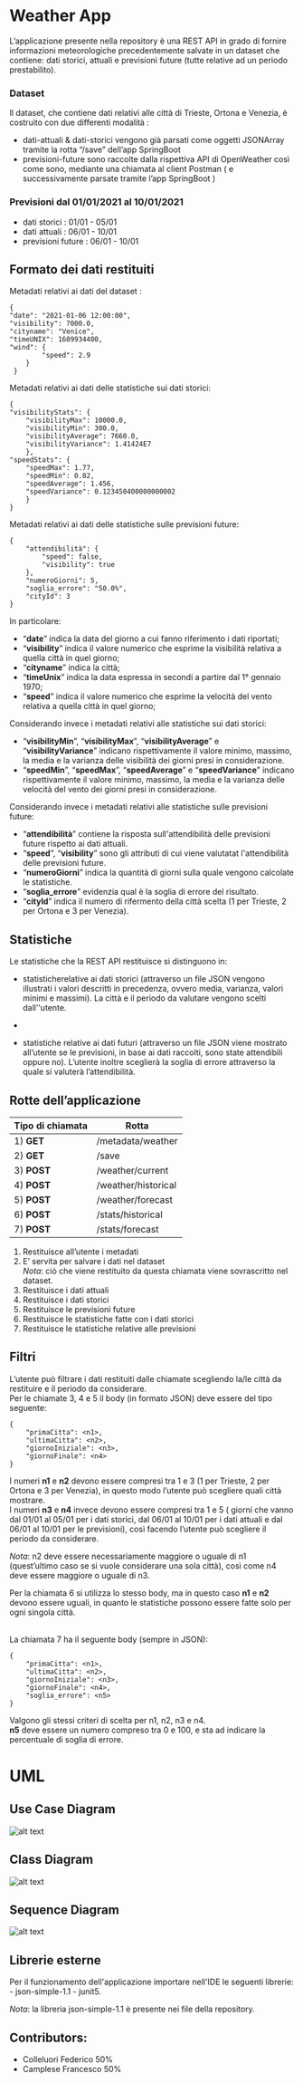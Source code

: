 
<h1 id="weather-app">Weather App</h1>
<p>L’applicazione presente nella repository è una REST API in grado di fornire informazioni meteorologiche precedentemente salvate in un dataset che contiene: dati storici, attuali e previsioni future (tutte relative ad un periodo prestabilito).</p>
<h3 id="dataset">Dataset</h3>
<p>Il dataset, che contiene dati relativi alle città di Trieste, Ortona e Venezia, è costruito con due differenti modalità :</p>
<ul>
<li>dati-attuali &amp; dati-storici vengono già parsati come oggetti JSONArray tramite la rotta “/save” dell’app SpringBoot</li>
<li>previsioni-future sono raccolte dalla rispettiva  API di OpenWeather così come sono, mediante una chiamata al client Postman ( e successivamente parsate tramite l’app SpringBoot )</li>
</ul>
<h3 id="previsioni-dal-01012021-al-10012021">Previsioni dal 01/01/2021 al 10/01/2021</h3>
<ul>
<li>dati storici :	  01/01 - 05/01</li>
<li>dati attuali :	  06/01 - 10/01</li>
<li>previsioni future : 06/01 - 10/01</li>
</ul>
<h2 id="formato-dei-dati-restituiti">Formato dei dati restituiti</h2>
Metadati relativi ai dati del dataset :
<pre><code>{
"date": "2021-01-06 12:00:00",
"visibility": 7000.0,
"cityname": "Venice",
"timeUNIX": 1609934400,
"wind": {
		"speed": 2.9
	}
 }
</code></pre>
<p>Metadati relativi ai dati delle statistiche sui dati storici:</p>
<pre><code>{
"visibilityStats": {
	"visibilityMax": 10000.0,
	"visibilityMin": 300.0,
	"visibilityAverage": 7660.0,
	"visibilityVariance": 1.41424E7
	},
"speedStats": {
	"speedMax": 1.77,
	"speedMin": 0.82,
	"speedAverage": 1.456,
	"speedVariance": 0.123450400000000002
	}
}
</code></pre>
<p>Metadati relativi ai dati delle statistiche sulle previsioni future:</p>
<pre><code>{
    "attendibilità": {
        "speed": false,
        "visibility": true
    },
    "numeroGiorni": 5,
    "soglia_errore": "50.0%",
    "cityId": 3
}
</code></pre>
<p>In particolare:</p>
<ul>
<li>“<strong>date</strong>” indica la data del giorno a cui fanno riferimento i dati riportati;</li>
<li>“<strong>visibility</strong>” indica il valore numerico che esprime la visibilità relativa a quella città in quel giorno;</li>
<li>“<strong>cityname</strong>” indica la città;</li>
<li>“<strong>timeUnix</strong>” indica la data espressa in secondi a partire dal 1° gennaio 1970;</li>
<li>“<strong>speed</strong>” indica il valore numerico che esprime la velocità del vento relativa a quella città in quel giorno;</li>
</ul>
<p>Considerando invece i metadati relativi alle statistiche sui dati storici:</p>
<ul>
<li>“<strong>visibilityMin</strong>”, “<strong>visibilityMax</strong>”, “<strong>visibilityAverage</strong>” e “<strong>visibilityVariance</strong>” indicano rispettivamente il valore minimo,  massimo, la media e la varianza delle visibilità dei giorni presi in considerazione.</li>
<li>“<strong>speedMin</strong>”, “<strong>speedMax</strong>”, “<strong>speedAverage</strong>” e “<strong>speedVariance</strong>” indicano rispettivamente il valore minimo, massimo, la media e la varianza delle velocità del vento dei giorni presi in considerazione.</li>
</ul>
<p>Considerando invece i metadati relativi alle statistiche sulle previsioni future:</p>
<ul>
<li>“<strong>attendibilità</strong>” contiene la risposta sull'attendibilità delle previsioni future rispetto ai dati attuali.</li>
<li>“<strong>speed</strong>”, “<strong>visibility</strong>” sono gli attributi di cui viene valutatat l'attendibilità delle previsioni future.</li>
<li>“<strong>numeroGiorni</strong>” indica la quantità di giorni sulla quale vengono calcolate le statistiche.</li>
<li>“<strong>soglia_errore</strong>” evidenzia qual è la soglia di errore del risultato.</li>
<li>“<strong>cityId</strong>” indica il numero di rifermento della città scelta (1 per Trieste, 2 per Ortona e 3 per Venezia).</li>
</ul>
<h2 id="statistiche">Statistiche</h2>
<p>
</p><p>
Le statistiche che la REST API restituisce si distinguono in:</p>
<ul>
<li>
<p>statisticherelative ai dati storici (attraverso un file JSON vengono illustrati i valori descritti in precedenza, ovvero media, varianza, valori minimi e massimi). La città e il periodo da valutare vengono scelti dall’'utente.</p>
</li>
<li>
<p>
</p></li></ul><ul>
<li>
statistiche relative ai dati futuri (attraverso un file JSON viene mostrato all’utente se le previsioni, in base ai dati raccolti, sono state attendibili oppure no). L’utente inoltre sceglierà la soglia di errore attraverso la quale si valuterà l’attendibilità.</li>
</ul>
<h2 id="rotte-dellapplicazione">Rotte dell’applicazione</h2>
<table>
<thead>
<tr>
<th>Tipo di chiamata</th>
<th>Rotta</th>
</tr>
</thead>
<tbody>
<tr>
<td>1) <strong>GET</strong></td>
<td>/metadata/weather</td>
</tr>
<tr>
<td>2) <strong>GET</strong></td>
<td>/save</td>
</tr>
<tr>
<td>3) <strong>POST</strong></td>
<td>/weather/current</td>
</tr>
<tr>
<td>4) <strong>POST</strong></td>
<td>/weather/historical</td>
</tr>
<tr>
<td>5) <strong>POST</strong></td>
<td>/weather/forecast</td>
</tr>
<tr>
<td>6) <strong>POST</strong></td>
<td>/stats/historical</td>
</tr>
<tr>
<td>7) <strong>POST</strong></td>
<td>/stats/forecast</td>
</tr>
</tbody>
</table><ol>
<li>Restituisce all’utente i metadati</li>
<li>E’ servita per salvare i dati nel dataset<br>
<em>Nota</em>: ciò che viene restituito da questa chiamata viene 		      sovrascritto nel dataset.</li>
<li>Restituisce i dati attuali</li>
<li>Restituisce i dati storici</li>
<li>Restituisce le previsioni future</li>
<li>Restituisce le statistiche fatte con i dati storici</li>
<li>Restituisce le statistiche relative alle previsioni</li>
</ol>
<h2 id="filtri">Filtri</h2>
<p>L’utente può filtrare i dati restituiti dalle chiamate scegliendo la/le città da restituire e il periodo da considerare.<br>
Per le chiamate 3, 4 e 5 il body (in formato JSON) deve essere del tipo seguente:</p>
<pre><code>{
    "primaCitta": &lt;n1&gt;,
    "ultimaCitta": &lt;n2&gt;,
    "giornoIniziale": &lt;n3&gt;,
    "giornoFinale": &lt;n4&gt;
}</code></pre>
<p>I numeri <strong>n1</strong> e <strong>n2</strong> devono essere compresi tra 1 e 3 (1 per Trieste, 2 per Ortona e 3 per Venezia), in questo modo l’utente può scegliere quali città mostrare.<br>
I numeri <strong>n3</strong> e <strong>n4</strong> invece devono essere compresi tra 1 e 5 ( giorni che vanno dal 01/01 al 05/01 per i dati storici, dal 06/01 al 10/01 per i dati attuali e dal 06/01 al 10/01 per le previsioni), così facendo l’utente può scegliere il periodo da considerare.</p>
<p><em>Nota</em>: n2 deve essere necessariamente maggiore o uguale di n1 (quest’ultimo caso se si vuole considerare una sola città), così come n4 deve essere maggiore o uguale di n3.</p>
<p>
</p><p>
Per la chiamata 6 si utilizza lo stesso body, ma in questo caso <strong>n1</strong> e <strong>n2</strong> devono essere uguali, in quanto le statistiche possono essere fatte solo per ogni singola città.</p><br>
La chiamata 7 ha il seguente body (sempre in JSON):
<pre><code>{
    "primaCitta": &lt;n1&gt;,
    "ultimaCitta": &lt;n2&gt;,
    "giornoIniziale": &lt;n3&gt;,
    "giornoFinale": &lt;n4&gt;,
    "soglia_errore": &lt;n5&gt;
}</code></pre>
<p>Valgono gli stessi criteri di scelta per n1, n2, n3 e n4.<br>
<strong>n5</strong> deve essere un numero compreso tra 0 e 100, e sta ad indicare la percentuale di soglia di errore.</p>
<h1 id="uml">UML</h1>

## Use Case Diagram

![alt text](https://github.com/fd-col/prog-colleluori-camplese/blob/main/USE%20CASE%20DIAGRAM.png)

## Class Diagram

![alt text](https://github.com/fd-col/prog-colleluori-camplese/blob/main/CLASS_DIAGRAM.png)

## Sequence Diagram

![alt text](https://github.com/fd-col/prog-colleluori-camplese/blob/main/SEQUENCE_DIAGRAM_1.png)
<!--stackedit_data:
eyJoaXN0b3J5IjpbLTk0MDYyNzE4NiwxNzE3ODY0OTEwXX0=
-->
## Librerie esterne
Per il funzionamento dell'applicazione importare nell'IDE le seguenti librerie: - json-simple-1.1 - junit5.</p> 
<p><em>Nota</em>: la libreria json-simple-1.1 è presente nei file della repository.</p> 

## Contributors:
- Colleluori Federico 50%
- Camplese Francesco 50%
<!--stackedit_data:
eyJoaXN0b3J5IjpbLTIwNDY3OTFdfQ==
-->